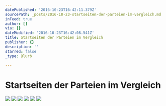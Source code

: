 ```yaml
---
datePublished: '2016-10-23T16:42:11.379Z'
sourcePath: _posts/2016-10-23-startseiten-der-parteien-im-vergleich.md
inFeed: true
author: []
via: {}
dateModified: '2016-10-23T16:42:08.541Z'
title: Startseiten der Parteien im Vergleich
publisher: {}
description: ''
starred: false
_type: Blurb

---
```

# Startseiten der Parteien im Vergleich
![](https://the-grid-user-content.s3-us-west-2.amazonaws.com/54224120-7f85-43da-bbff-20f4f6c2b47c.png)
![](https://the-grid-user-content.s3-us-west-2.amazonaws.com/9d6c2946-f906-4552-8faf-34127b0bb767.png)
![](https://the-grid-user-content.s3-us-west-2.amazonaws.com/59829b3d-91ac-4e12-9dc6-d16c076717f4.png)
![](https://the-grid-user-content.s3-us-west-2.amazonaws.com/ccead669-3a3a-426a-91ea-7c76ec4eddd4.png)
![](https://the-grid-user-content.s3-us-west-2.amazonaws.com/09957c11-7554-4378-9f3c-a97be5ffef4c.png)
![](https://the-grid-user-content.s3-us-west-2.amazonaws.com/9075a443-8316-41ff-bd04-06109718a513.png)